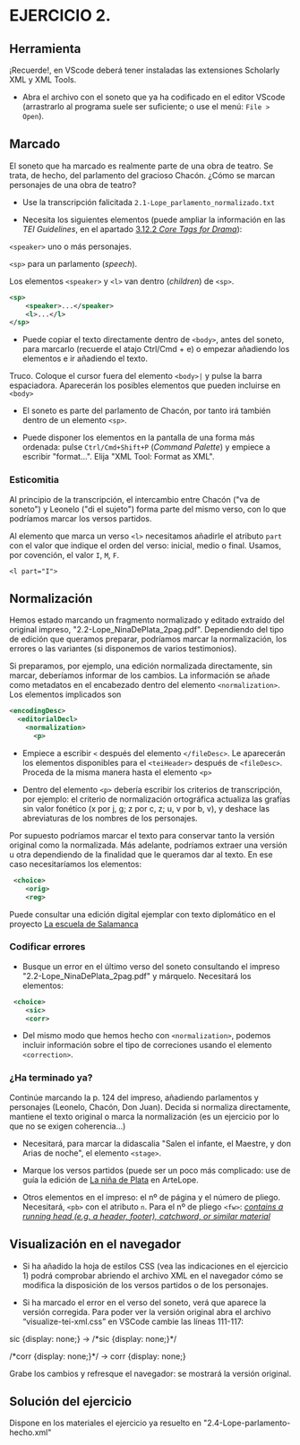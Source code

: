 
# EJERCICIO 2.

## Herramienta

¡Recuerde!, en VScode deberá tener instaladas las extensiones Scholarly XML y XML Tools.

- Abra el archivo con el soneto que ya ha codificado en el editor VScode (arrastrarlo al programa suele ser suficiente; o use el menú: `File > Open`).

## Marcado

El soneto que ha marcado es realmente parte de una obra de teatro. Se trata, de hecho, del parlamento del gracioso Chacón. ¿Cómo se marcan personajes de una obra de teatro? 

- Use la transcripción falicitada `2.1-Lope_parlamento_normalizado.txt`

- Necesita los siguientes elementos (puede ampliar la información en las _TEI Guidelines_, en el apartado [3.12.2 _Core Tags for Drama_](https://www.tei-c.org/release/doc/tei-p5-doc/en/html/CO.html#CODR)):

`<speaker>` uno o más personajes.

`<sp>` para un parlamento (_speech_). 

Los elementos `<speaker>` y `<l>` van dentro (_children_) de `<sp>`. 

```xml
<sp>
    <speaker>...</speaker>
    <l>...</l>
</sp>
```
- Puede copiar el texto directamente dentro de `<body>`, antes del soneto, para marcarlo (recuerde el atajo Ctrl/Cmd + e) o empezar añadiendo los elementos e ir añadiendo el texto. 

Truco. Coloque el cursor fuera del elemento  `<body>|` y pulse la barra espaciadora. Aparecerán los posibles elementos que pueden incluirse en `<body>`

- El soneto es parte del parlamento de Chacón, por tanto irá también dentro de un elemento `<sp>`.

- Puede disponer los elementos en la pantalla de una forma más ordenada: pulse `Ctrl/Cmd+Shift+P` (_Command Palette_) y empiece a escribir "format...". Elija "XML Tool: Format as XML".

### Esticomitia

Al principio de la transcripción, el intercambio entre Chacón ("va de soneto") y Leonelo ("di el sujeto") forma parte del mismo verso, con lo que podríamos marcar los versos partidos.

Al elemento que marca un verso `<l>` necesitamos añadirle el atributo `part` con el valor que indique el orden del verso: inicial, medio o final. Usamos, por covención, el valor `I`, `M`, `F`.

`<l part="I">`

## Normalización

Hemos estado marcando un fragmento normalizado y editado extraído del original impreso, "2.2-Lope_NinaDePlata_2pag.pdf". Dependiendo del tipo de edición que queramos preparar, podríamos marcar la normalización, los errores o las variantes (si disponemos de varios testimonios). 

Si preparamos, por ejemplo, una edición normalizada directamente, sin marcar, deberíamos informar de los cambios. La información se añade como metadatos en el encabezado dentro del elemento `<normalization>`. Los elementos implicados son 

```xml
<encodingDesc>
  <editorialDecl>
    <normalization>
      <p>
```

- Empiece a escribir `<` después del elemento `</fileDesc>`. Le aparecerán los elementos disponibles para el `<teiHeader>` después de `<fileDesc>`. Proceda de la misma manera hasta el elemento `<p>` 

- Dentro del elemento `<p>` debería escribir los criterios de transcripción, por ejemplo: el criterio de normalización ortográfica actualiza las grafías sin valor fonético (x por j, g; z por c, z; u, v por b, v), y deshace las abreviaturas de los nombres de los personajes.

Por supuesto podríamos marcar el texto para conservar tanto la versión original como la normalizada. Más adelante, podríamos extraer una versión u otra dependiendo de la finalidad que le queramos dar al texto. En ese caso necesitaríamos los elementos:

```xml
 <choice>
    <orig>
    <reg>
```

Puede consultar una edición digital ejemplar con texto diplomático en el proyecto [La escuela de Salamanca](https://www.salamanca.school/en/work.html?wid=W0017)

### Codificar errores

- Busque un error en el último verso del soneto consultando el impreso "2.2-Lope_NinaDePlata_2pag.pdf" y márquelo. Necesitará los elementos: 

```xml
 <choice>
    <sic>
    <corr>
```

- Del mismo modo que hemos hecho con `<normalization>`, podemos incluir información sobre el tipo de correciones usando el elemento `<correction>`. 

### ¿Ha terminado ya?

Continúe marcando la p. 124 del impreso, añadiendo parlamentos y personajes (Leonelo, Chacón, Don Juan). Decida si normaliza directamente, mantiene el texto original o marca la normalización (es un ejercicio por lo que no se exigen coherencia...)

- Necesitará, para marcar la didascalia "Salen el infante, el Maestre, y don Arias de noche", el elemento `<stage>`.

- Marque los versos partidos (puede ser un poco más complicado: use de guía la edición de [La niña de Plata](https://artelope.uv.es/biblioteca/textosAL/AL0769_LaNinaDePlata.php) en ArteLope.

- Otros elementos en el impreso: el nº de página y el número de pliego. Necesitará, `<pb>` con el atributo `n`. Para el nº de pliego `<fw>`: _[contains a running head (e.g. a header, footer), catchword, or similar material](https://tei-c.org/release/doc/tei-p5-doc/en/html/ref-fw.html)_

## Visualización en el navegador

- Si ha añadido la hoja de estilos CSS (vea las indicaciones en el ejercicio 1) podrá comprobar abriendo el archivo XML en el navegador cómo se modifica la disposición de los versos partidos o de los personajes.

- Si ha marcado el error en el verso del soneto, verá que aparece la versión corregida. Para poder ver la versión original abra el archivo “visualize-tei-xml.css” en VSCode cambie las líneas 111-117: 

sic {display: none;} -> /\*sic {display: none;}\*/

/\*corr {display: none;}\*/ -> corr {display: none;}

Grabe los cambios y refresque el navegador: se mostrará la versión original.

## Solución del ejercicio

Dispone en los materiales el ejercicio ya resuelto en "2.4-Lope-parlamento-hecho.xml"
